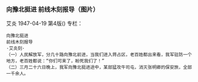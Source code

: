 ### 向豫北挺进  前线木刻报导（图片）
艾炎
1947-04-19
第4版()
专栏：

    向豫北挺进
    前线木刻报导
    ·艾炎刻·
    （一）人民解放军，分几十路向豫北前进，当我们进入蒋占区，老百姓都出来看，我军驻防一个地方，老百姓都说：“你们可来了，盼死我们了！”
    （二）三月二十六日晚上，我军向豫北挺进途中，某部猛攻牛司屯，消灭张明卿的保安旅，全部一千余人。
